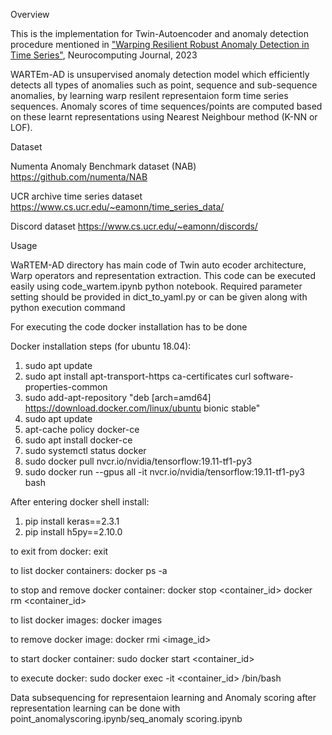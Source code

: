 Overview

This is the implementation for Twin-Autoencoder and anomaly detection procedure mentioned in 
<a href="https://www.sciencedirect.com/science/article/abs/pii/S0925231222011249">"Warping Resilient Robust Anomaly Detection in Time Series"</a>, Neurocomputing Journal, 2023


WARTEm-AD is unsupervised anomaly detection model which efficiently detects all types of anomalies such as point, sequence and sub-sequence anomalies, by learning warp resilent representaion form time series sequences. Anomaly scores of time sequences/points are computed based on these learnt representations using Nearest Neighbour method (K-NN or LOF).

Dataset

Numenta Anomaly Benchmark dataset (NAB)
https://github.com/numenta/NAB

UCR archive time series dataset
https://www.cs.ucr.edu/~eamonn/time_series_data/

Discord dataset
https://www.cs.ucr.edu/~eamonn/discords/

Usage

WaRTEM-AD directory has main code of Twin auto ecoder architecture, Warp operators and representation extraction. This code can be executed easily using code_wartem.ipynb python notebook. Required parameter setting should be provided in dict_to_yaml.py or can be given along with python execution command

For executing the code docker installation has to be done

Docker installation steps (for ubuntu 18.04):
1) sudo apt update
2) sudo apt install apt-transport-https ca-certificates curl software-properties-common
3) sudo add-apt-repository "deb [arch=amd64] https://download.docker.com/linux/ubuntu bionic stable"
4) sudo apt update
5) apt-cache policy docker-ce
6) sudo apt install docker-ce
7) sudo systemctl status docker
8) sudo docker pull nvcr.io/nvidia/tensorflow:19.11-tf1-py3
9) sudo docker run --gpus all -it nvcr.io/nvidia/tensorflow:19.11-tf1-py3 bash
   

After entering docker shell install:

1) pip install keras==2.3.1
2) pip install h5py==2.10.0

to exit from docker:
exit

to list docker containers:
docker ps -a

to stop and remove docker container:
docker stop <container_id>
docker rm <container_id>

to list docker images:
docker images

to remove docker image:
docker rmi <image_id>

to start docker container:
sudo docker start <container_id>

to execute docker:
sudo docker exec -it <container_id> /bin/bash


Data subsequencing for representaion learning and Anomaly scoring after representation learning can be done with point_anomalyscoring.ipynb/seq_anomaly scoring.ipynb
